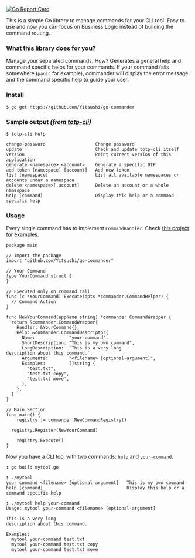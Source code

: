 [![Go Report
Card](https://goreportcard.com/badge/github.com/Yitsushi/go-commander)](https://goreportcard.com/report/github.com/Yitsushi/go-commander)

This is a simple Go library to manage commands for your CLI tool.
Easy to use and now you can focus on Business Logic instead of building
the command routing.

### What this library does for you?

Manage your separated commands. How? Generates a general help and command
specific helps for your commands. If your command fails somewhere
(`panic` for example), commander will display the error message and
the command specific help to guide your user.

### Install

```
$ go get https://github.com/Yitsushi/go-commander
```

### Sample output _(from [totp-cli](https://github.com/Yitsushi/totp-cli))_

```
$ totp-cli help

change-password                   Change password
update                            Check and update totp-cli itself
version                           Print current version of this application
generate <namespace>.<account>    Generate a specific OTP
add-token [namespace] [account]   Add new token
list [namespace]                  List all available namespaces or accounts under a namespace
delete <namespace>[.account]      Delete an account or a whole namespace
help [command]                    Display this help or a command specific help
```

### Usage

Every single command has to implement `CommandHandler`.
Check [this project](https://github.com/Yitsushi/totp-cli) for examples.

```
package main

// Import the package
import "github.com/Yitsushi/go-commander"

// Your Command
type YourCommand struct {
}

// Executed only on command call
func (c *YourCommand) Execute(opts *commander.CommandHelper) {
  // Command Action
}

func NewYourCommand(appName string) *commander.CommandWrapper {
  return &commander.CommandWrapper{
    Handler: &YourCommand{},
    Help: &commander.CommandDescriptor{
      Name:             "your-command",
      ShortDescription: "This is my own command",
      LongDescription:  `This is a very long
description about this command.`,
      Arguments:        "<filename> [optional-argument]",
      Examples:         []string {
        "test.txt",
        "test.txt copy",
        "test.txt move",
      },
    },
  }
}

// Main Section
func main() {
	registry := commander.NewCommandRegistry()

  registry.Register(NewYourCommand)

	registry.Execute()
}
```

Now you have a CLI tool with two commands: `help` and `your-command`.

```
❯ go build mytool.go

❯ ./mytool
your-command <filename> [optional-argument]   This is my own command
help [command]                                Display this help or a command specific help

❯ ./mytool help your-command
Usage: mytool your-command <filename> [optional-argument]

This is a very long
description about this command.

Examples:
  mytool your-command test.txt
  mytool your-command test.txt copy
  mytool your-command test.txt move
```
